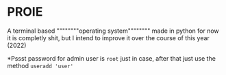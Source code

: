 # PROIE
A terminal based """"""""operating system"""""""" made in python 
for now it is completly shit, but I intend to improve it over the course of this year (2022)

*Pssst password for admin user is `root` just in case, after that just use the method `useradd 'user'` 
